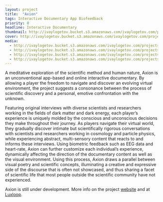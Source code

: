 ```yaml
---
layout: project
title:  "Axion"
tags: Interactive Documentary App Biofeedback
priority: 0
headline: Interactive Documentary
thumbnail: http://ivaylogetov.bucket.s3.amazonaws.com/ivaylogetov.com/projects/axion/axion.jpg
cover: http://ivaylogetov.bucket.s3.amazonaws.com/ivaylogetov.com/projects/axion/01.png
media:
  - http://ivaylogetov.bucket.s3.amazonaws.com/ivaylogetov.com/projects/axion/02.png
  - http://ivaylogetov.bucket.s3.amazonaws.com/ivaylogetov.com/projects/axion/03.png
  - http://ivaylogetov.bucket.s3.amazonaws.com/ivaylogetov.com/projects/axion/04.jpg
  - http://ivaylogetov.bucket.s3.amazonaws.com/ivaylogetov.com/projects/axion/vidThumb.jpg
---
```

A meditative exploration of the scientific method and human nature, Axion is an unconventional app-based and online interactive documentary. By allowing a player the freedom to navigate and discover an evolving virtual environment, the project suggests a consonance between the process of scientific discovery and a personal, emotive confrontation with the unknown.

Featuring original interviews with diverse scientists and researchers working in the fields of dark matter and dark energy, each player’s experience is uniquely molded by the conscious and unconscious decisions they make throughout their journey. As players navigate their virtual world, they gradually discover intimate but scientifically rigorous conversations with scientists and researchers working in cosmology and particle physics, while experiencing abstract, multi-sensory content that reacts to and informs these interviews. Using biometric feedback such as EEG data and heart-rate, Axion can further customize each individual’s experience, dynamically affecting the direction of the documentary content as well as the visual environment. Using this process, Axion draws a parallel between visual poetry and scientific concepts, illuminating a creative and expressive side of the discourse that is often not showcased, and thus sharing a facet of scientific life that most people outside the scientific community have not experienced.

Axion is still under development.
More info on the project [website](http://axion.is) and at [Luxloop](http://luxloop.com/axion).
